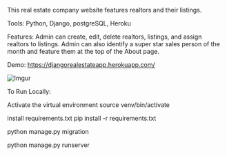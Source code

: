 This real estate company website features realtors and their listings. 

Tools:
Python,
Django,
postgreSQL,
Heroku

Features:
Admin can create, edit, delete realtors, listings, and assign realtors to listings. Admin can also identify a super star sales person of the month and feature them at the top of the About page. 

Demo: https://djangorealestateapp.herokuapp.com/ 

![Imgur](https://i.imgur.com/sTwzdcj.png) 

To Run Locally:

Activate the virtual environment source venv/bin/activate

install requirements.txt  pip install -r requirements.txt

python manage.py migration

python manage.py runserver

